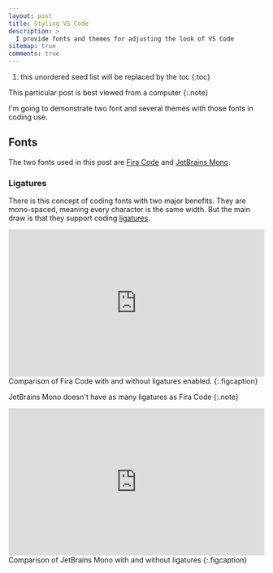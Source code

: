 ```yaml
---
layout: post
title: Styling VS Code
description: >
  I provide fonts and themes for adjusting the look of VS Code
sitemap: true
comments: true
---
```



1. this unordered seed list will be replaced by the toc
{:toc}

This particular post is best viewed from a computer
{:.note}

I'm going to demonstrate two font and several themes with those fonts in coding
use.

## Fonts

The two fonts used in this post are [Fira Code](https://github.com/tonsky/FiraCode)
and [JetBrains Mono](https://www.jetbrains.com/lp/mono/).

### Ligatures

There is this concept of coding fonts with two major benefits.
They are mono-spaced, meaning every character is the same width.
But the main draw is that they support coding [ligatures](https://en.wikipedia.org/wiki/Orthographic_ligature#Programming_languages).



<iframe frameborder="0" class="juxtapose" width="100%" height="290" src="https://cdn.knightlab.com/libs/juxtapose/latest/embed/index.html?uid=82832b26-5dbd-11eb-83c8-ebb5d6f907df"></iframe>
Comparison of Fira Code with and without ligatures enabled.
{:.figcaption}


JetBrains Mono doesn't have as many ligatures as Fira Code
{:.note}

<iframe frameborder="0" class="juxtapose" width="100%" height="290" src="https://cdn.knightlab.com/libs/juxtapose/latest/embed/index.html?uid=62a2aad6-5dc0-11eb-83c8-ebb5d6f907df"></iframe>
Comparison of JetBrains Mono with and without ligatures
{:.figcaption}
